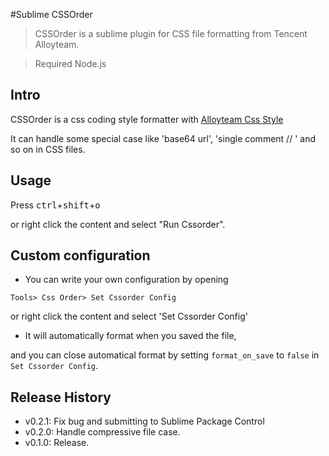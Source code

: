 #Sublime CSSOrder

> CSSOrder is a sublime plugin for CSS file formatting from Tencent Alloyteam.

> Required Node.js

## Intro

CSSOrder is a css coding style formatter with [Alloyteam Css Style](http://alloyteam.github.io/code-guide/#css)

It can handle some special case like  'base64 url', 'single comment // ' and so on in CSS files.

## Usage

Press <kbd>ctrl</kbd>+<kbd>shift</kbd>+<kbd>o</kbd> 

or right click the content and select "Run Cssorder".

## Custom configuration

* You can  write your own configuration by opening 

 `Tools> Css Order> Set Cssorder Config` 
 
 or right click the content and select 'Set Cssorder Config'

* It will automatically format when you saved the file,

 and you can close automatical format  by setting `format_on_save` to `false` in `Set Cssorder Config`.
 
## Release History

+ v0.2.1: Fix bug and submitting to Sublime Package Control
+ v0.2.0: Handle compressive file case.
+ v0.1.0: Release.
